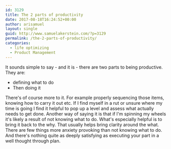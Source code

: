 ```yaml
---
id: 3129
title: The 2 parts of productivity
date: 2017-08-18T16:24:52+00:00
author: arisamuel
layout: single
guid: http://www.samuelakerstein.com/?p=3129
permalink: /the-2-parts-of-productivity/
categories:
  - life optimizing
  - Product Management
---
```

It sounds simple to say - and it is - there are two parts to being productive. They are:<ul><li>defining what to do</li><li>Then doing it</li></ul>There&apos;s of course more to it. For example properly sequencing those items, knowing how to carry it out etc. If I find myself in a rut or unsure where my time is going I find it helpful to pop up a level and assess what actually needs to get done. Another way of saying it is that if I&apos;m spinning my wheels it&apos;s likely a result of not knowing what to do. What&apos;s especially helpful is to bring it back to the why. That usually helps bring clarity around the what. There are few things more anxiety provoking than not knowing what to do. And there&apos;s nothing quite as deeply satisfying as executing your part in a well thought through plan. 